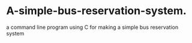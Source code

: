 # A-simple-bus-reservation-system.
a command line program using C for making a simple bus reservation system
